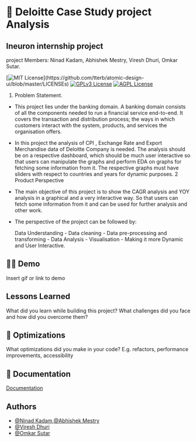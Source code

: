 
# 📔 Deloitte Case Study project Analysis 
## Ineuron internship project
project Members: Ninad Kadam, Abhishek Mestry, Viresh Dhuri, Omkar Sutar. 



[![MIT License](https://img.shields.io/apm/l/atomic-design-ui.svg?)](https://github.com/tterb/atomic-design-ui/blob/master/LICENSEs)
[![GPLv3 License](https://img.shields.io/badge/License-GPL%20v3-yellow.svg)](https://opensource.org/licenses/)
[![AGPL License](https://img.shields.io/badge/license-AGPL-blue.svg)](http://www.gnu.org/licenses/agpl-3.0)


1. Problem Statement.
- This project lies under the banking domain. A banking domain consists of all the components needed to run a financial service end-to-end. It covers the transaction and distribution process; the ways in which customers interact with the system, products, and services the organisation offers.
- In this project the analysis of CPI , Exchange Rate and Export Merchandise data of Deloitte Company is needed. The analysis should be on a respective dashboard, which should be much user interactive so that users can manipulate the graphs and perform EDA on graphs for fetching some information from it. The respective graphs must have sliders with respect to countries and years for dynamic purposes. 
2 Product Perspective
- The main objective of this project is to show the CAGR analysis and YOY analysis in a graphical and a very interactive way. So that users can fetch some information from it and can be used for further analysis and other work. 

- The perspective of the project can be followed by:

    Data Understanding - Data cleaning - Data pre-processing and transforming - Data Analysis - Visualisation - Making it more Dynamic and User Interactive.

## 👨‍🏫 Demo

Insert gif or link to demo


## Lessons Learned

What did you learn while building this project? What challenges did you face and how did you overcome them?


## 🔧 Optimizations

What optimizations did you make in your code? E.g. refactors, performance improvements, accessibility


## 📁 Documentation

[Documentation](https://linktodocumentation)


## Authors

- [@Ninad Kadam](https://github.com/ninad555),[@Abhishek Mestry](https://github.com/AbhishekMestry)
- [@Viresh Dhuri](https://github.com/Virey07)
- [@Omkar Sutar](https://github.com/omkarsutar9702)
